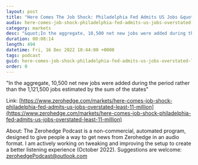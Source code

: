 ```yaml
---
layout: post
title: "Here Comes The Job Shock: Philadelphia Fed Admits US Jobs &quot;Overstated&quot; By At Least 1.1 Million "
audio: here-comes-job-shock-philadelphia-fed-admits-us-jobs-overstated-least-11-million-0
category: markets
desc: "&quot;In the aggregate, 10,500 net new jobs were added during the period rather than the 1,121,500 jobs estimated by the sum of the states&quot; "
duration: 00:08:14
length: 494
datetime: Fri, 16 Dec 2022 10:44:00 +0000
tags: podcast
guid: here-comes-job-shock-philadelphia-fed-admits-us-jobs-overstated-least-11-million-0
order: 0
---
```

&quot;In the aggregate, 10,500 net new jobs were added during the period rather than the 1,121,500 jobs estimated by the sum of the states&quot; 

Link: [https://www.zerohedge.com/markets/here-comes-job-shock-philadelphia-fed-admits-us-jobs-overstated-least-11-million](https://www.zerohedge.com/markets/here-comes-job-shock-philadelphia-fed-admits-us-jobs-overstated-least-11-million)

About: The Zerohedge Podcast is a non-commercial, automated program, designed to give people a way to get news from Zerohedge in an audio format.  I am actively working on tweaking and improving the setup to create a better listening experience (October 2022).  Suggestions are welcome: [zerohedgePodcast@outlook.com](mailto:zerohedgePodcast@outlook.com)